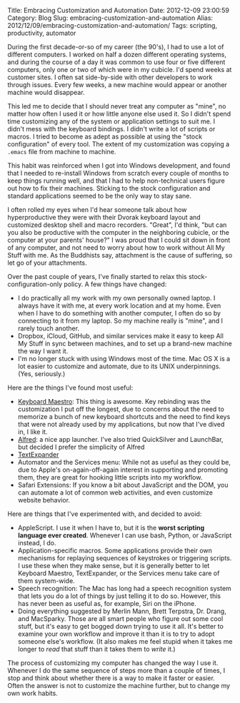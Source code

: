 Title: Embracing Customization and Automation
Date: 2012-12-09 23:00:59
Category: Blog
Slug: embracing-customization-and-automation
Alias: 2012/12/09/embracing-customization-and-automation/
Tags: scripting, productivity, automator


During the first decade-or-so of my career (the 90's), I had to use a lot of different computers. I worked on half a dozen different operating systems, and during the course of a day it was common to use four or five different computers, only one or two of which were in my cubicle. I'd spend weeks at customer sites. I often sat side-by-side with other developers to work through issues. Every few weeks, a new machine would appear or another machine would disappear.

This led me to decide that I should never treat any computer as "mine", no matter how often I used it or how little anyone else used it. So I didn't spend time customizing any of the system or application settings to suit me. I didn't mess with the keyboard bindings. I didn't write a lot of scripts or macros. I tried to become as adept as possible at using the "stock configuration" of every tool. The extent of my customization was copying a `.emacs` file from machine to machine.

This habit was reinforced when I got into Windows development, and found that I needed to re-install Windows from scratch every couple of months to keep things running well, and that I had to help non-technical users figure out how to fix their machines. Sticking to the stock configuration and standard applications seemed to be the only way to stay sane.

I often rolled my eyes when I'd hear someone talk about how hyperproductive they were with their Dvorak keyboard layout and customized desktop shell and macro recorders. "Great", I'd think, "but can you also be productive with the computer in the neighboring cubicle, or the computer at your parents' house?"  I was proud that I could sit down in front of any computer, and not need to worry about how to work without All My Stuff with me. As the Buddhists say, attachment is the cause of suffering, so let go of your attachments.

Over the past couple of years, I've finally started to relax this stock-configuration-only policy. A few things have changed:

- I do practically all my work with my own personally owned laptop. I always have it with me, at every work location and at my home. Even when I have to do something with another computer, I often do so by connecting to it from my laptop. So my machine really is "mine", and I rarely touch another.
- Dropbox, iCloud, GitHub, and similar services make it easy to keep All My Stuff in sync between machines, and to set up a brand-new machine the way I want it.
- I'm no longer stuck with using Windows most of the time. Mac OS X is a lot easier to customize and automate, due to its UNIX underpinnings. (Yes, seriously.)

Here are the things I've found most useful:

- [Keyboard Maestro](http://www.keyboardmaestro.com/main/): This thing is awesome. Key rebinding was the customization I put off the longest, due to concerns about the need to memorize a bunch of new keyboard shortcuts and the need to find keys that were not already used by my applications, but now that I've dived in, I like it.
- [Alfred](http://www.alfredapp.com): a nice app launcher. I've also tried QuickSilver and LaunchBar, but decided I prefer the simplicity of Alfred
- [TextExpander](http://smilesoftware.com/TextExpander/index.html)
- Automator and the Services menu: While not as useful as they could be, due to Apple's on-again-off-again interest in supporting and promoting them, they are great for hooking little scripts into my workflow.
- Safari Extensions: If you know a bit about JavaScript and the DOM, you can automate a lot of common web activities, and even customize website behavior.

Here are things that I've experimented with, and decided to avoid:

- AppleScript. I use it when I have to, but it is the **worst scripting language ever created**. Whenever I can use bash, Python, or JavaScript instead, I do.
- Application-specific macros. Some applications provide their own mechanisms for replaying sequences of keystrokes or triggering scripts. I use these when they make sense, but it is generally better to let Keyboard Maestro, TextExpander, or the Services menu take care of them system-wide.
- Speech recognition: The Mac has long had a speech recognition system that lets you do a lot of things by just telling it to do so. However, this has never been as useful as, for example, Siri on the iPhone.
- Doing everything suggested by Merlin Mann, Brett Terpstra, Dr. Drang, and MacSparky. Those are all smart people who figure out some cool stuff, but it's easy to get bogged down trying to use it all. It's better to examine your own workflow and improve it than it is to try to adopt someone else's workflow. (It also makes me feel stupid when it takes me longer to *read* that stuff than it takes them to *write* it.)

The process of customizing my computer has changed the way I use it. Whenever I do the same sequence of steps more than a couple of times, I stop and think about whether there is a way to make it faster or easier. Often the answer is not to customize the machine further, but to change my own work habits.
